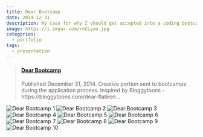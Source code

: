 ```yaml
---
title: Dear Bootcamp
date: 2014-12-31
description: My case for why I should get accepted into a coding bootcamp.
image: https://i.imgur.com/rnCLyau.jpg
categories:
  - portfolio
tags:
  - presentation
---
```


<blockquote class="embedly-card" data-card-controls="0"><h4><a href="https://www.slideshare.net/FVCproductions/dear-bootcamp-82133387">Dear Bootcamp</a></h4><p>Published December 31, 2014. Creative portion sent to bootcamps during the application process. Inspired by Bloggytoons - https://bloggytoons.com/dear-flatiron...</p></blockquote>
<script async src="//cdn.embedly.com/widgets/platform.js" charset="UTF-8"></script>

![Dear Bootcamp 1](https://i.imgur.com/rnCLyau.jpg)
![Dear Bootcamp 2](https://i.imgur.com/A24VAfv.jpg)
![Dear Bootcamp 3](https://i.imgur.com/s8wBxew.jpg)
![Dear Bootcamp 4](https://i.imgur.com/7HKa75S.jpg)
![Dear Bootcamp 5](https://i.imgur.com/XmBQsxw.jpg)
![Dear Bootcamp 6](https://i.imgur.com/5pkASAG.jpg)
![Dear Bootcamp 7](https://i.imgur.com/ruQJDUt.jpg)
![Dear Bootcamp 8](https://i.imgur.com/uupk7AR.jpg)
![Dear Bootcamp 9](https://i.imgur.com/Gx0QZPs.jpg)
![Dear Bootcamp 10](https://i.imgur.com/DDRrUbF.jpg)

